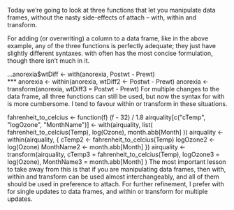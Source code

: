 Today we’re going to look at three functions that let you manipulate data frames, without the nasty side-effects of attach – with, within and transform.  

For adding (or overwriting) a column to a data frame, like in the above example, any of the three functions is perfectly adequate; they just have slightly different syntaxes. with often has the most concise formulation, though there isn’t much in it.  

...anorexia$wtDiff <- with(anorexia, Postwt - Prewt)  
*** anorexia <- within(anorexia, wtDiff2 <- Postwt - Prewt)
anorexia <- transform(anorexia, wtDiff3 = Postwt - Prewt)
For multiple changes to the data frame, all three functions can still be used, but now the syntax for with is more cumbersome. I tend to favour within or transform in these situations.

fahrenheit_to_celcius <- function(f) (f - 32) / 1.8
airquality[c("cTemp", "logOzone", "MonthName")] <- with(airquality, list(
  fahrenheit_to_celcius(Temp),
  log(Ozone),
  month.abb[Month]
))
airquality <- within(airquality,
{
  cTemp2     <- fahrenheit_to_celcius(Temp)
  logOzone2  <- log(Ozone)
  MonthName2 <- month.abb[Month]
})
airquality <- transform(airquality,
  cTemp3     = fahrenheit_to_celcius(Temp),
  logOzone3  = log(Ozone),
  MonthName3 = month.abb[Month]
)
The most important lesson to take away from this is that if you are manipulating data frames, then with, within and transform can be used almost interchangeably, and all of them should be used in preference to attach. For further refinement, I prefer with for single updates to data frames, and within or transform for multiple updates.
